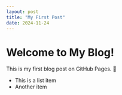 ```yaml
---
layout: post
title: "My First Post"
date: 2024-11-24
---
```


# Welcome to My Blog!

This is my first blog post on GitHub Pages. 🎉

- This is a list item
- Another item
